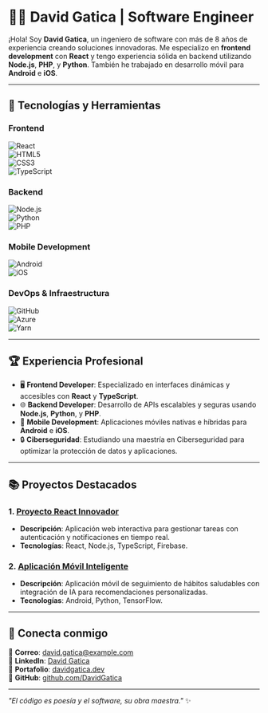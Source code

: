 # 👨‍💻 David Gatica | Software Engineer  

¡Hola! Soy **David Gatica**, un ingeniero de software con más de 8 años de experiencia creando soluciones innovadoras. Me especializo en **frontend development** con **React** y tengo experiencia sólida en backend utilizando **Node.js**, **PHP**, y **Python**. También he trabajado en desarrollo móvil para **Android** e **iOS**.  

---

## 🚀 Tecnologías y Herramientas  
### **Frontend**  
![React](https://img.shields.io/badge/-React-61DAFB?logo=react&logoColor=white&style=for-the-badge)  
![HTML5](https://img.shields.io/badge/-HTML5-E34F26?logo=html5&logoColor=white&style=for-the-badge)  
![CSS3](https://img.shields.io/badge/-CSS3-1572B6?logo=css3&logoColor=white&style=for-the-badge)  
![TypeScript](https://img.shields.io/badge/-TypeScript-3178C6?logo=typescript&logoColor=white&style=for-the-badge)  

### **Backend**  
![Node.js](https://img.shields.io/badge/-Node.js-339933?logo=node.js&logoColor=white&style=for-the-badge)  
![Python](https://img.shields.io/badge/-Python-3776AB?logo=python&logoColor=white&style=for-the-badge)  
![PHP](https://img.shields.io/badge/-PHP-777BB4?logo=php&logoColor=white&style=for-the-badge)  

### **Mobile Development**  
![Android](https://img.shields.io/badge/-Android-3DDC84?logo=android&logoColor=white&style=for-the-badge)  
![iOS](https://img.shields.io/badge/-iOS-000000?logo=apple&logoColor=white&style=for-the-badge)  

### **DevOps & Infraestructura**  
![GitHub](https://img.shields.io/badge/-GitHub-181717?logo=github&logoColor=white&style=for-the-badge)  
![Azure](https://img.shields.io/badge/-Azure-0078D4?logo=microsoftazure&logoColor=white&style=for-the-badge)  
![Yarn](https://img.shields.io/badge/-Yarn-2C8EBB?logo=yarn&logoColor=white&style=for-the-badge)  

---

## 🏆 Experiencia Profesional  

- 🖥️ **Frontend Developer**: Especializado en interfaces dinámicas y accesibles con **React** y **TypeScript**.  
- 🌐 **Backend Developer**: Desarrollo de APIs escalables y seguras usando **Node.js**, **Python**, y **PHP**.  
- 📱 **Mobile Development**: Aplicaciones móviles nativas e híbridas para **Android** e **iOS**.  
- 🔒 **Ciberseguridad**: Estudiando una maestría en Ciberseguridad para optimizar la protección de datos y aplicaciones.  

---

## 📚 Proyectos Destacados  
### **1. [Proyecto React Innovador](#)**  
- **Descripción**: Aplicación web interactiva para gestionar tareas con autenticación y notificaciones en tiempo real.  
- **Tecnologías**: React, Node.js, TypeScript, Firebase.  

### **2. [Aplicación Móvil Inteligente](#)**  
- **Descripción**: Aplicación móvil de seguimiento de hábitos saludables con integración de IA para recomendaciones personalizadas.  
- **Tecnologías**: Android, Python, TensorFlow.  

---

## 🌟 Conecta conmigo  
📧 **Correo**: david.gatica@example.com  
💼 **LinkedIn**: [David Gatica](https://linkedin.com/in/davidgatica)  
📂 **Portafolio**: [davidgatica.dev](https://davidgatica.dev)  
🐙 **GitHub**: [github.com/DavidGatica](https://github.com/DavidGatica)  

---

_"El código es poesía y el software, su obra maestra."_ ✨  
